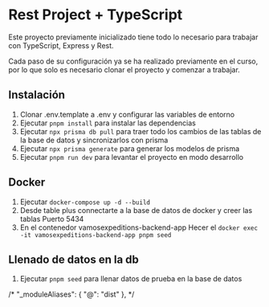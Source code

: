 # Rest Project + TypeScript

Este proyecto previamente inicializado tiene todo lo necesario para trabajar con TypeScript, Express y Rest.

Cada paso de su configuración ya se ha realizado previamente en el curso, por lo que solo es necesario clonar el proyecto y comenzar a trabajar.


## Instalación

1. Clonar .env.template a .env y configurar las variables de entorno
2. Ejecutar ` pnpm install ` para instalar las dependencias
3. Ejecutar ` npx prisma db pull ` para traer todo los cambios de las tablas de la base de datos y sincronizarlos con prisma
4. Ejecutar ` npx prisma generate ` para generar los modelos de prisma
5. Ejecutar ` pnpm run dev ` para levantar el proyecto en modo desarrollo

## Docker
1. Ejecutar  ` docker-compose up -d --build `
2. Desde table plus  connectarte a la base de datos  de docker y creer las tablas Puerto 5434
3. En el contenedor  vamosexpeditions-backend-app  Hecer el  `docker exec -it vamosexpeditions-backend-app pnpm seed` 


## Llenado de datos en la db

1. Ejecutar ` pnpm seed ` para llenar datos de prueba en la base de datos


  /* "_moduleAliases": {
    "@": "dist"
  }, */
